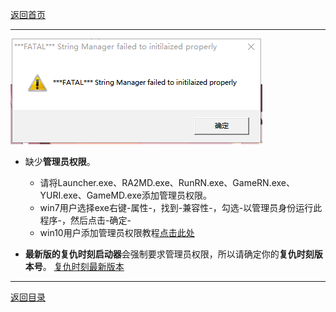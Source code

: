 [返回首页](./Home)

***

![](./FATAL.png)

 - 缺少**管理员权限**。

   - 请将Launcher.exe、RA2MD.exe、RunRN.exe、GameRN.exe、YURI.exe、GameMD.exe添加管理员权限。
   - win7用户选择exe右键-属性-，找到-兼容性-，勾选-以管理员身份运行此程序-，然后点击-确定-
   - win10用户添加管理员权限教程[点击此处](https://jingyan.baidu.com/article/93f9803f4e8a58e0e46f55db.html)

 - **最新版的复仇时刻启动器**会强制要求管理员权限，所以请确定你的**复仇时刻版本号**。  [复仇时刻最新版本](最新版本下载)




***

[返回目录](./常见问题指南)

